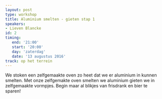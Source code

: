 ```yaml
---
layout: post
type: workshop
title: Aluminium smelten - gieten stap 1
speakers:
- Lieven Blancke
id: 2
timing: 
   end: '21:00'
   start: '20:00'
   day: 'zaterdag'
   date: '13 augustus 2016'
track: op het terrein
---
```

We stoken een zelfgemaakte oven zo heet dat we er aluminium in kunnen smelten. Met onze zelfgemakte oven smelten we aluminium gieten we in zelfgemaakte vormpjes. Begin maar al blikjes van frisdrank en bier te sparen!